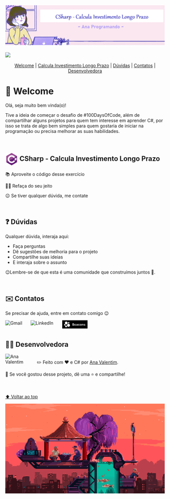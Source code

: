 ![banner CSharp - Calcula Investimento Longo Prazo](https://github.com/AnaProgramando/CSharp_CalculaInvestimentoLongoPrazo/blob/2e85fe594aea0f3babdf382231bf88d2f493c818/CSharp_CalculaInvestimentoLongoPrazo.png)
----

<img src="https://img.shields.io/static/v1?label=Status&message=complete&color=32CD32&style=for-the-badge"/>

<p align="center">
 <a href="#-welcome">Welcome</a> | 
 <a href="#-csharp---calcula-investimento-longo-prazo">Calcula Investimento Longo Prazo</a> |  
 <a href="#-d%C3%BAvidas">Dúvidas</a> | 
 <a href="#%EF%B8%8F-contatos">Contatos</a> | 
 <a href="#%EF%B8%8F-desenvolvedora">Desenvolvedora</a>
</p>

# 🤗 Welcome

Olá, seja muito bem vinda(o)! 

Tive a ideia de começar o desafio de #100DaysOfCode, além de compartilhar alguns projetos para quem tem interesse em aprender C#, por isso se trata de algo bem simples para quem gostaria de iniciar na programação ou precisa melhorar as suas habilidades.

<br>

## <img align="center" alt="Ana-Csharp" height="40" src="https://raw.githubusercontent.com/devicons/devicon/master/icons/csharp/csharp-original.svg"> CSharp - Calcula Investimento Longo Prazo

📚 Aproveite o código desse exercício

👩‍💻 Refaça do seu jeito

😉 Se tiver qualquer dúvida, me contate

<br>

## ❓ Dúvidas

Qualquer dúvida, interaja aqui:
  * Faça perguntas
  * Dê sugestões de melhoria para o projeto
  * Compartilhe suas ideias
  * E interaja sobre o assunto

😉Lembre-se de que esta é uma comunidade que construímos juntos 💪.

<br>

## ✉️ Contatos

Se precisar de ajuda, entre em contato comigo 😉

[<img align="left" alt="Gmail" width="80px" src="https://img.shields.io/badge/Gmail-D14836?style=for-the-badge&logo=gmail&logoColor=white"/>](mailto:anabe.valentim@gmail.com)
[<img align="left" alt="LinkedIn" width="100px" src="https://img.shields.io/badge/LinkedIn-0077B5?style=for-the-badge&logo=linkedin&logoColor=white"/>](https://www.linkedin.com/in/ana-beatriz-valentim)
[<img align="left" alt="Beacons" width="80px" src="https://github.com/AnaProgramando/AnaProgramando/blob/31ac40741768033915a37ec0f949984bf6aad2d1/beacons_logo.png"/>](https://beacons.page/anaprogramando)

<br>
<br>

## 🙋‍♀️ Desenvolvedora

<div>
  <img align="left" alt="Ana Valentim" width="100px" src="https://avatars.githubusercontent.com/u/31097110?v=4"/>
</div>

<br>
✏️ Feito com ❤️ e C# por <a href="https://github.com/AnaProgramando">Ana Valentim</a>.

💙 Se você gostou desse projeto, dê uma ⭐ e compartilhe!


<br><br>
[⬆ Voltar ao top](https://github.com/AnaProgramando/CSharp_CalculaInvestimentoLongoPrazo/blob/main/README.md#) <br>


<div>
  <img align="center" alt="Pixel-Art" width="1000px" src="https://github.com/AnaProgramando/CSharp_CalculaInvestimentoLongoPrazo/blob/2e85fe594aea0f3babdf382231bf88d2f493c818/ee.gif"/>
</div>
